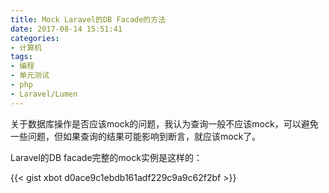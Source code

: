 ```yaml
---
title: Mock Laravel的DB Facade的方法
date: 2017-08-14 15:51:41
categories:
- 计算机
tags:
- 编程
- 单元测试
- php
- Laravel/Lumen
---
```

关于数据库操作是否应该mock的问题，我认为查询一般不应该mock，可以避免一些问题，但如果查询的结果可能影响到断言，就应该mock了。

Laravel的DB facade完整的mock实例是这样的：

{{< gist xbot d0ace9c1ebdb161adf229c9a9c62f2bf >}}

